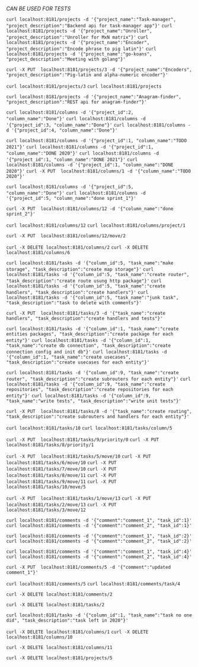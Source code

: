 *CAN BE USED FOR TESTS*

`curl localhost:8181/projects -d '{"project_name":"Task-manager", "project_description":"Backend api for task-manager app"}'`
`curl localhost:8181/projects -d '{"project_name":"Unroller", "project_description":"Unroller for MxN matrix"}'`
`curl localhost:8181/projects -d '{"project_name":"Encoder", "project_description":"Encode phrase to pig latin"}'`
`curl localhost:8181/projects -d '{"project_name":"go-koans", "project_description":"Meeting with golang"}'`

`curl -X PUT  localhost:8181/projects/3 -d '{"project_name":"Encoders", "project_description":"Pig-latin and alpha-numeric encoder"}'`

`curl localhost:8181/projects/3`
`curl localhost:8181/projects`

`curl localhost:8181/projects -d '{"project_name":"Anagram-finder", "project_description":"REST api for anagram-finder"}'`

`curl localhost:8181/columns -d '{"project_id":2, "column_name":"Done"}'`
`curl localhost:8181/columns -d '{"project_id":3, "column_name":"Done"}'`
`curl localhost:8181/columns -d '{"project_id":4, "column_name":"Done"}'`

`curl localhost:8181/columns -d '{"project_id":1, "column_name":"TODO 2021"}'`
`curl localhost:8181/columns -d '{"project_id":1, "column_name":"DONE 2020"}'`
`curl localhost:8181/columns -d '{"project_id":1, "column_name":"DONE 2021"}'`
`curl localhost:8181/columns -d '{"project_id":1, "column_name":"DONE 2020"}'` <!-- ERROR -->
`curl -X PUT  localhost:8181/columns/1 -d '{"column_name":"TODO 2020"}'`

`curl localhost:8181/columns -d '{"project_id":5, "column_name":"Done"}'`
`curl localhost:8181/columns -d '{"project_id":5, "column_name":"done sprint_1"}'`

`curl -X PUT  localhost:8181/columns/12 -d '{"column_name":"done sprint_2"}'`

`curl localhost:8181/columns/12`
`curl localhost:8181/columns/project/1`

`curl -X PUT  localhost:8181/columns/12/move/2`

`curl -X DELETE localhost:8181/columns/2`
`curl -X DELETE localhost:8181/columns/6` <!-- ERROR -->

`curl localhost:8181/tasks -d '{"column_id":5, "task_name":"make storage", "task_description":"create map storage"}'`
`curl localhost:8181/tasks -d '{"column_id":5, "task_name":"create router", "task_description":"create route usung http package"}'`
`curl localhost:8181/tasks -d '{"column_id":5, "task_name":"create handlers", "task_description":"create handlers"}'`
`curl localhost:8181/tasks -d '{"column_id":5, "task_name":"junk task", "task_description":"task to delete with comments"}'`

`curl -X PUT  localhost:8181/tasks/3 -d '{"task_name":"create handlers", "task_description":"create handlers and tests"}'`

`curl localhost:8181/tasks -d '{"column_id":1, "task_name":"create entities packages", "task_description":"create package for each entity"}'`
`curl localhost:8181/tasks -d '{"column_id":1, "task_name":"create db connection", "task_description":"create connection config and init db"}'`
`curl localhost:8181/tasks -d '{"column_id":1, "task_name":"create usecases", "task_description":"create usecases for each entity"}'`

`curl localhost:8181/tasks -d '{"column_id":9, "task_name":"create router", "task_description":"create subrouters for each entity"}'`
`curl localhost:8181/tasks -d '{"column_id":9, "task_name":"create repositories", "task_description":"create repositories for each entity"}'`
`curl localhost:8181/tasks -d '{"column_id":9, "task_name":"write tests", "task_description":"write unit tests"}'`

`curl -X PUT  localhost:8181/tasks/8 -d '{"task_name":"create routing", "task_description":"create subrouters and handlers for each entity"}'`

`curl localhost:8181/tasks/10`
`curl localhost:8181/tasks/column/5`

`curl -X PUT  localhost:8181/tasks/9/priority/0`
`curl -X PUT  localhost:8181/tasks/8/priority/1`

`curl -X PUT  localhost:8181/tasks/5/move/10`
`curl -X PUT  localhost:8181/tasks/6/move/10`
`curl -X PUT  localhost:8181/tasks/7/move/10`
`curl -X PUT  localhost:8181/tasks/8/move/11`
`curl -X PUT  localhost:8181/tasks/9/move/11`
`curl -X PUT  localhost:8181/tasks/10/move/5` <!-- ERROR -->

`curl -X PUT  localhost:8181/tasks/1/move/13`
`curl -X PUT  localhost:8181/tasks/2/move/13`
`curl -X PUT  localhost:8181/tasks/3/move/12`

`curl localhost:8181/comments -d '{"comment":"comment_1", "task_id":1}'`
`curl localhost:8181/comments -d '{"comment":"comment_2", "task_id":1}'`

`curl localhost:8181/comments -d '{"comment":"comment_1", "task_id":2}'`
`curl localhost:8181/comments -d '{"comment":"comment_2", "task_id":2}'`

`curl localhost:8181/comments -d '{"comment":"comment_1", "task_id":4}'`
`curl localhost:8181/comments -d '{"comment":"comment_2", "task_id":4}'`

`curl -X PUT  localhost:8181/comments/5 -d '{"comment":"updated comment_1"}'`

`curl localhost:8181/comments/5`
`curl localhost:8181/comments/task/4`

`curl -X DELETE localhost:8181/comments/2`

`curl -X DELETE localhost:8181/tasks/2`

`curl localhost:8181/tasks -d '{"column_id":1, "task_name":"task no one did", "task_description":"task left in 2020"}'`

`curl -X DELETE localhost:8181/columns/1`
`curl -X DELETE localhost:8181/columns/10`

`curl -X DELETE localhost:8181/columns/11`

`curl -X DELETE localhost:8181/projects/5`